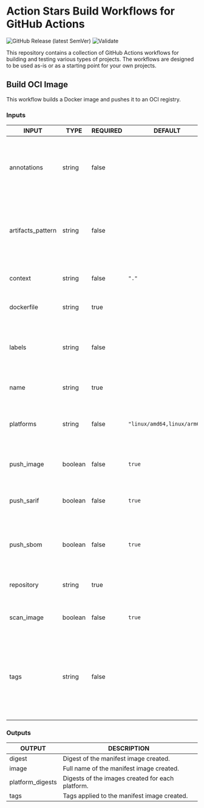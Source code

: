 # Action Stars Build Workflows for GitHub Actions

![GitHub Release (latest SemVer)](https://img.shields.io/github/v/release/action-stars/build-workflows?sort=semver)
![Validate](https://github.com/action-stars/build-workflows/actions/workflows/_validate.yaml/badge.svg?branch=main)

This repository contains a collection of GitHub Actions workflows for building and testing various types of projects. The workflows are designed to be used as-is or as a starting point for your own projects.

## Build OCI Image

This workflow builds a Docker image and pushes it to an OCI registry.

<!-- MERGE:START:build-oci-image - Do not remove or modify this section -->
### Inputs

<!-- AUTO-DOC-INPUT:START - Do not remove or modify this section -->

|       INPUT       |  TYPE   | REQUIRED |           DEFAULT           |                                                            DESCRIPTION                                                            |
|-------------------|---------|----------|-----------------------------|-----------------------------------------------------------------------------------------------------------------------------------|
|    annotations    | string  |  false   |                             |                  Annotations to apply to the manifest image; as multi-line values in the format `<key>=<value>`.                  |
| artifacts_pattern | string  |  false   |                             |                        Pattern to match artifacts that should be downloaded to be used for image building.                        |
|      context      | string  |  false   |            `"."`            |                                            Path to the context to build the image in.                                             |
|    dockerfile     | string  |   true   |                             |                                                 Path to the Dockerfile to build.                                                  |
|      labels       | string  |  false   |                             |                         Labels to apply to the image; as multi-line values in the format `<key>=<value>`.                         |
|       name        | string  |   true   |                             |                                                    Name of the image to build.                                                    |
|     platforms     | string  |  false   | `"linux/amd64,linux/arm64"` |                                   Platforms to build the image for; as comma separated values.                                    |
|    push_image     | boolean |  false   |           `true`            |                                            Whether to push the image to the registry.                                             |
|    push_sarif     | boolean |  false   |           `true`            |                                       Whether to push the SARIF files for GitHub Security.                                        |
|     push_sbom     | boolean |  false   |           `true`            |                                   Whether to push the SBOM to the GitHub dependency submission.                                   |
|    repository     | string  |   true   |                             |                                            The GHCR repository to build the image in.                                             |
|    scan_image     | boolean |  false   |           `true`            |                                               Whether to scan the image with Grype.                                               |
|       tags        | string  |  false   |                             | Tags to apply to the image; as comma separated values. If no tags are provided then a tag will be created from the Git short SHA. |

<!-- AUTO-DOC-INPUT:END -->
### Outputs

<!-- AUTO-DOC-OUTPUT:START - Do not remove or modify this section -->

|      OUTPUT      |                   DESCRIPTION                    |
|------------------|--------------------------------------------------|
|      digest      |      Digest of the manifest image created.       |
|      image       |     Full name of the manifest image created.     |
| platform_digests | Digests of the images created for each platform. |
|       tags       |   Tags applied to the manifest image created.    |

<!-- AUTO-DOC-OUTPUT:END -->
<!-- MERGE:END:build-oci-image - Do not remove or modify this section -->
